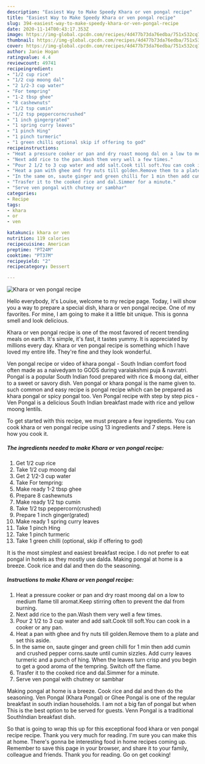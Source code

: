 ```yaml
---
description: "Easiest Way to Make Speedy Khara or ven pongal recipe"
title: "Easiest Way to Make Speedy Khara or ven pongal recipe"
slug: 394-easiest-way-to-make-speedy-khara-or-ven-pongal-recipe
date: 2020-11-14T00:43:17.353Z
image: https://img-global.cpcdn.com/recipes/4d477b73da76edba/751x532cq70/khara-or-ven-pongal-recipe-recipe-main-photo.jpg
thumbnail: https://img-global.cpcdn.com/recipes/4d477b73da76edba/751x532cq70/khara-or-ven-pongal-recipe-recipe-main-photo.jpg
cover: https://img-global.cpcdn.com/recipes/4d477b73da76edba/751x532cq70/khara-or-ven-pongal-recipe-recipe-main-photo.jpg
author: Janie Hogan
ratingvalue: 4.4
reviewcount: 49741
recipeingredient:
- "1/2 cup rice"
- "1/2 cup moong dal"
- "2 1/2-3 cup water"
- "For tempring"
- "1-2 tbsp ghee"
- "8 cashewnuts"
- "1/2 tsp cumin"
- "1/2 tsp peppercorncrushed"
- "1 inch gingergrated"
- "1 spring curry leaves"
- "1 pinch Hing"
- "1 pinch turmeric"
- "1 green chilli optional skip if offering to god"
recipeinstructions:
- "Heat a pressure cooker or pan and dry roast moong dal on a low to medium flame till aromat.Keep stirring often to prevent the dal from burning."
- "Next add rice to the pan.Wash them very well a few times."
- "Pour 2 1/2 to 3 cup water and add salt.Cook till soft.You can cook in a cooker or any pan."
- "Heat a pan with ghee and fry nuts till golden.Remove them to a plate and set this aside."
- "In the same on, saute ginger and green chilli for 1 min then add cumin and crushed pepper corns.saute until cumin sizzles. Add curry leaves turmeric and a punch of hing. When the leaves turn crisp and you begin to get a good aroma of the tempring. Switch off the flame."
- "Trasfer it to the cooked rice and dal.Simmer for a minute."
- "Serve ven pongal with chutney or sambhar"
categories:
- Recipe
tags:
- khara
- or
- ven

katakunci: khara or ven 
nutrition: 119 calories
recipecuisine: American
preptime: "PT24M"
cooktime: "PT37M"
recipeyield: "2"
recipecategory: Dessert

---
```



![Khara or ven pongal recipe](https://img-global.cpcdn.com/recipes/4d477b73da76edba/751x532cq70/khara-or-ven-pongal-recipe-recipe-main-photo.jpg)

Hello everybody, it's Louise, welcome to my recipe page. Today, I will show you a way to prepare a special dish, khara or ven pongal recipe. One of my favorites. For mine, I am going to make it a little bit unique. This is gonna smell and look delicious.

Khara or ven pongal recipe is one of the most favored of recent trending meals on earth. It's simple, it's fast, it tastes yummy. It is appreciated by millions every day. Khara or ven pongal recipe is something which I have loved my entire life. They're fine and they look wonderful.

Ven pongal recipe or video of khara pongal - South Indian comfort food often made as a naivedyam to GODS during varalakshmi puja &amp; navratri. Pongal is a popular South Indian food prepared with rice &amp; moong dal, either to a sweet or savory dish. Ven pongal or khara pongal is the name given to. such common and easy recipe is pongal recipe which can be prepared as khara pongal or spicy pongal too. Ven Pongal recipe with step by step pics - Ven Pongal is a delicious South Indian breakfast made with rice and yellow moong lentils.


To get started with this recipe, we must prepare a few ingredients. You can cook khara or ven pongal recipe using 13 ingredients and 7 steps. Here is how you cook it.

<!--inarticleads1-->

##### The ingredients needed to make Khara or ven pongal recipe:

1. Get 1/2 cup rice
1. Take 1/2 cup moong dal
1. Get 2 1/2-3 cup water
1. Take For tempring:
1. Make ready 1-2 tbsp ghee
1. Prepare 8 cashewnuts
1. Make ready 1/2 tsp cumin
1. Take 1/2 tsp peppercorn(crushed)
1. Prepare 1 inch ginger(grated)
1. Make ready 1 spring curry leaves
1. Take 1 pinch Hing
1. Take 1 pinch turmeric
1. Take 1 green chilli (optional, skip if offering to god)


It is the most simplest and easiest breakfast recipe. I do not prefer to eat pongal in hotels as they mostly use dalda. Making pongal at home is a breeze. Cook rice and dal and then do the seasoning. 

<!--inarticleads2-->

##### Instructions to make Khara or ven pongal recipe:

1. Heat a pressure cooker or pan and dry roast moong dal on a low to medium flame till aromat.Keep stirring often to prevent the dal from burning.
1. Next add rice to the pan.Wash them very well a few times.
1. Pour 2 1/2 to 3 cup water and add salt.Cook till soft.You can cook in a cooker or any pan.
1. Heat a pan with ghee and fry nuts till golden.Remove them to a plate and set this aside.
1. In the same on, saute ginger and green chilli for 1 min then add cumin and crushed pepper corns.saute until cumin sizzles. Add curry leaves turmeric and a punch of hing. When the leaves turn crisp and you begin to get a good aroma of the tempring. Switch off the flame.
1. Trasfer it to the cooked rice and dal.Simmer for a minute.
1. Serve ven pongal with chutney or sambhar


Making pongal at home is a breeze. Cook rice and dal and then do the seasoning. Ven Pongal (Khara Pongal) or Ghee Pongal is one of the regular breakfast in south indian households. I am not a big fan of pongal but when This is the best option to be served for guests. Venn Pongal is a traditional SouthIndian breakfast dish. 

So that is going to wrap this up for this exceptional food khara or ven pongal recipe recipe. Thank you very much for reading. I'm sure you can make this at home. There's gonna be interesting food in home recipes coming up. Remember to save this page in your browser, and share it to your family, colleague and friends. Thank you for reading. Go on get cooking!
